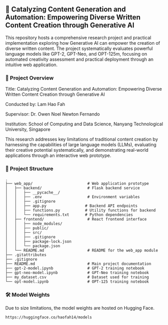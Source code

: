 ## 🚀 Catalyzing Content Generation and Automation: Empowering Diverse Written Content Creation through Generative AI 

This repository hosts a comprehensive research project and practical implementation exploring how Generative AI can empower the creation of diverse written content. The project systematically evaluates powerful language models like GPT-2, GPT-Neo, and OPT-125m, focusing on automated creativity assessment and practical deployment through an intuitive web application.

### 🌟 Project Overview

Title: Catalyzing Content Generation and Automation: Empowering Diverse Written Content Creation through Generative AI

Conducted by: Lam Hao Fah

Supervisor: Dr. Owen Noel Newton Fernando

Institution: School of Computing and Data Science, Nanyang Technological University, Singapore

This research addresses key limitations of traditional content creation by harnessing the capabilities of large language models (LLMs), evaluating their creative potential systematically, and demonstrating real-world applications through an interactive web prototype.

### 📂 Project Structure

```
.
├── web_app/                        # Web application prototype
│   ├── backend/                    # Flask backend service
│   │   ├── __pycache__/
│   │   ├── .env                    # Environment variables
│   │   ├── .gitignore
│   │   ├── app.py                 # Backend API endpoints
│   │   ├── functions.py           # Utility functions for backend
│   │   └── requirements.txt       # Python dependencies
│   ├── frontend/                   # React frontend interface
│   │   ├── node_modules/
│   │   ├── public/
│   │   ├── src/
│   │   ├── .gitignore
│   │   ├── package-lock.json
│   │   └── package.json
│   └── README.md                   # README for the web_app module
├── .gitattributes
├── .gitignore
├── README.md                       # Main project documentation
├── gpt-2-model.ipynb               # GPT-2 training notebook
├── gpt-neo-model.ipynb             # GPT-Neo training notebook
├── my_dataset.csv                  # Dataset used for training
└── opt-model.ipynb                 # OPT-125 training notebook
```

### 🛠 Model Weights

Due to size limitations, the model weights are hosted on Hugging Face.
```
https://huggingface.co/haofah14/models
```